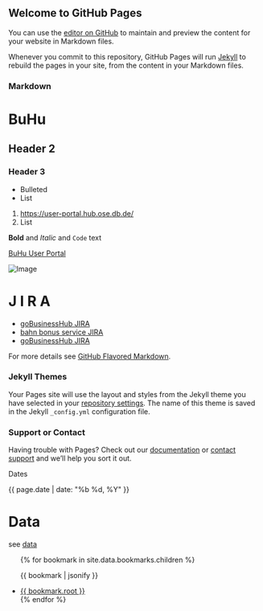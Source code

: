 ## Welcome to GitHub Pages

You can use the [editor on GitHub](https://github.com/cmFsZg/list/edit/master/README.md) to maintain and preview the content for your website in Markdown files.

Whenever you commit to this repository, GitHub Pages will run [Jekyll](https://jekyllrb.com/) to rebuild the pages in your site, from the content in your Markdown files.

### Markdown


# BuHu
## Header 2
### Header 3

- Bulleted
- List

1. https://user-portal.hub.ose.db.de/ 
2. List

**Bold** and _Italic_ and `Code` text

[BuHu User Portal](https://user-portal.hub.ose.db.de/) 


![Image](src)

# J I R A 

* [goBusinessHub JIRA](https://businesshub.jaas.service.deutschebahn.com/login.jsp)
* [bahn bonus service JIRA](https://corporate.jaas.service.deutschebahn.com)
* [goBusinessHub JIRA](https://businesshub.jaas.service.deutschebahn.com/login.jsp)


For more details see [GitHub Flavored Markdown](https://guides.github.com/features/mastering-markdown/).

### Jekyll Themes

Your Pages site will use the layout and styles from the Jekyll theme you have selected in your [repository settings](https://github.com/cmFsZg/list/settings). The name of this theme is saved in the Jekyll `_config.yml` configuration file.

### Support or Contact

Having trouble with Pages? Check out our [documentation](https://help.github.com/categories/github-pages-basics/) or [contact support](https://github.com/contact) and we’ll help you sort it out.

Dates

{{ page.date | date: "%b %d, %Y" }}

# Data
see [data](https://jekyllrb.com/docs/datafiles/)

<ul>
{% for bookmark in site.data.bookmarks.children %}

{{ bookmark | jsonify }}

  <li>
    <a href="{{ bookmark.typeCode }}">
      {{ bookmark.root }}
    </a>
  </li>
{% endfor %}
</ul>

